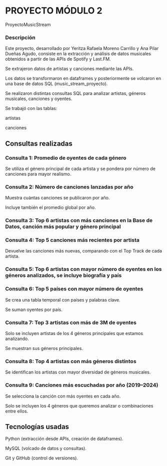 # PROYECTO MÓDULO 2
ProyectoMusicStream
### Descripción

Este proyecto, desarrollado por Yeritza Rafaela Moreno Carrillo y Ana Pilar Dueñas Agudo, consiste en la extracción y análisis de datos musicales obtenidos a partir de las APIs de Spotify y Last.FM.

Se extrajeron datos de artistas y canciones mediante las APIs.

Los datos se transformaron en dataframes y posteriormente se volcaron en una base de datos SQL (music_stream_proyecto).

Se realizaron distintas consultas SQL para analizar artistas, géneros musicales, canciones y oyentes.

Se trabajó  con las tablas:

artistas

canciones




## Consultas realizadas

### Consulta 1: Promedio de oyentes de cada género

Se utiliza el género principal de cada artista y se pondera por número de canciones para mayor realismo.


### Consulta 2: Número de canciones lanzadas por año

Muestra cuántas canciones se publicaron por año.

Incluye también el promedio global por año.


### Consulta 3: Top 6 artistas con más canciones en la Base de Datos, canción más popular y género principal


### Consulta 4: Top 5 canciones más recientes por artista

Devuelve las canciones más nuevas, comparando con el Top Track de cada artista.


### Consulta 5: Top 6 artistas con mayor número de oyentes en los géneros analizados, se incluye biografía y país



### Consulta 6: Top 5 países con mayor número de oyentes

Se crea una tabla temporal con países y palabras clave.

Se suman oyentes por país.


### Consulta 7: Top 3 artistas con más de 3M de oyentes

Solo se incluyen artistas de los 4 géneros principales que estamos analizando.

Se muestran sus géneros principales.


### Consulta 8: Top 4 artistas con más géneros distintos

Se identifican los artistas con mayor diversidad de géneros musicales.


### Consulta 9: Canciones más escuchadas por año (2019–2024)

Se selecciona la canción con más oyentes en cada año.

Solo se incluyen los 4 géneros que queremos analizar o combinaciones entre ellos.


## Tecnologías usadas

Python (extracción desde APIs, creación de dataframes).

MySQL (volcado de datos y consultas).

Git y GitHub (control de versiones).

